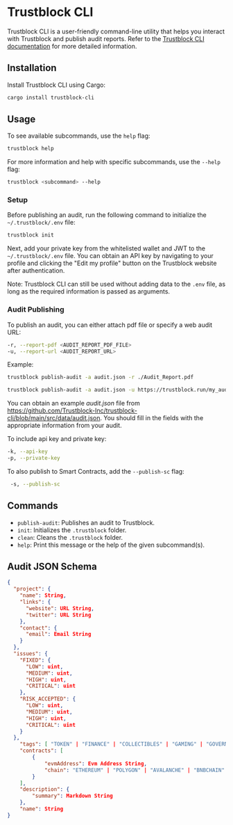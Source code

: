 Trustblock CLI
==============

Trustblock CLI is a user-friendly command-line utility that helps you interact with Trustblock and publish audit reports.
Refer to the [Trustblock CLI documentation](https://docs.trustblock.run/technical-documentation/publish-an-audit#using-our-cli) for more detailed information.

Installation
------------

Install Trustblock CLI using Cargo:

```bash
cargo install trustblock-cli
```

Usage
-----

To see available subcommands, use the `help` flag:

```bash
trustblock help
```

For more information and help with specific subcommands, use the `--help` flag:

```bash
trustblock <subcommand> --help
```

### Setup

Before publishing an audit, run the following command to initialize the `~/.trustblock/.env` file:

```bash
trustblock init
```

Next, add your private key from the whitelisted wallet and JWT to the `~/.trustblock/.env` file. You can obtain an API key by navigating to your profile and clicking the "Edit my profile" button on the Trustblock website after authentication.

Note: Trustblock CLI can still be used without adding data to the `.env` file, as long as the required information is passed as arguments.

### Audit Publishing

To publish an audit, you can either attach pdf file or specify a web audit URL:

```bash
-r, --report-pdf <AUDIT_REPORT_PDF_FILE>
-u, --report-url <AUDIT_REPORT_URL>
```

Example: 

```bash
trustblock publish-audit -a audit.json -r ./Audit_Report.pdf
```

```bash
trustblock publish-audit -a audit.json -u https://trustblock.run/my_audit
```

You can obtain an example _audit.json_ file from https://github.com/Trustblock-Inc/trustblock-cli/blob/main/src/data/audit.json. You should fill in the fields with the appropriate information from your audit.


To include api key and private key:

```bash
-k, --api-key
-p, --private-key
```

To also publish to Smart Contracts, add the `--publish-sc` flag:

```bash
 -s, --publish-sc
```

Commands
--------

- `publish-audit`: Publishes an audit to Trustblock.
- `init`: Initializes the `.trustblock` folder.
- `clean`: Cleans the `.trustblock` folder.
- `help`: Print this message or the help of the given subcommand(s).

Audit JSON Schema
--------
```json
{
  "project": {
    "name": String,
    "links": {
      "website": URL String,
      "twitter": URL String
    },
    "contact": {
      "email": Email String
    }
  },
  "issues": {
    "FIXED": {
      "LOW": uint,
      "MEDIUM": uint,
      "HIGH": uint,
      "CRITICAL": uint
    },
    "RISK_ACCEPTED": {
      "LOW": uint,
      "MEDIUM": uint,
      "HIGH": uint,
      "CRITICAL": uint
    }
  },
    "tags": [ "TOKEN" | "FINANCE" | "COLLECTIBLES" | "GAMING" | "GOVERNANCE" | "SOCIAL" | "OTHER"],
    "contracts": [
        {
            "evmAddress": Evm Address String,
            "chain": "ETHEREUM" | "POLYGON" | "AVALANCHE" | "BNBCHAIN"
        }
    ],
    "description": {
        "summary": Markdown String
    },
    "name": String
}
```

